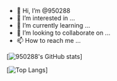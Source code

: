 - 👋 Hi, I’m @950288
- 👀 I’m interested in ...
- 🌱 I’m currently learning ...
- 💞️ I’m looking to collaborate on ...
- 📫 How to reach me ...

[![950288's GitHub stats](https://github-readme-stats.vercel.app/api?username=950288&show_icons=true&theme=tokyonight)]

[![Top Langs](https://github-readme-stats.vercel.app/api/top-langs/?username=950288&layout=compact)]
